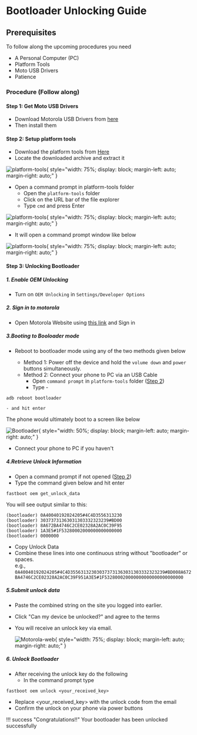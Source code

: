 # Bootloader Unlocking Guide

## Prerequisites

To follow along the upcoming procedures you need

- A Personal Computer (PC)
- Platform Tools
- Moto USB Drivers
- Patience

### Procedure (Follow along)

#### Step 1: Get Moto USB Drivers

- Download Motorola USB Drivers from [here](https://en-us.support.motorola.com/app/usb-drivers)
- Then install them

#### Step 2: Setup platform tools

- Download the platform tools from [Here](http://developer.android.com/sdk/index.html)
- Locate the downloaded archive and extract it

![platform-tools](assets/pc_screenshots/platform_tools_folder.png){ style="width: 75%; display: block; margin-left: auto; margin-right: auto;" }

- Open a command prompt in platform-tools folder
  - Open the `platform-tools` folder
  - Click on the URL bar of the file explorer
  - Type `cmd` and press Enter

![platform-tools](assets/pc_screenshots/url.png){ style="width: 75%; display: block; margin-left: auto; margin-right: auto;" }

- It will open a command prompt window like below

![platform-tools](assets/pc_screenshots/cmd.png){ style="width: 75%; display: block; margin-left: auto; margin-right: auto;" }

#### Step 3: Unlocking Bootloader

##### 1. Enable OEM Unlocking

- Turn on `OEM Unlocking` in `Settings/Developer Options`

##### 2. Sign in to motorola

- Open Motorola Website using [this link](https://motorola-global-portal.custhelp.com/app/standalone/bootloader/unlock-your-device-b) and Sign in

##### 3.Booting to Booloader mode

- Reboot to bootloader mode using any of the two methods given below

  - Method 1: Power off the device and hold the `volume down` and `power` buttons simultaneously.  
  - Method 2: Connect your phone to PC via an USB Cable
    - Open `command prompt` in `platform-tools` folder ([Step 2](#step-1-get-moto-usb-drivers))
    - Type -
```
adb reboot bootloader
```
    - and hit enter

The phone would ultimately boot to a screen like below

![Bootloader](assets/mobile_screenshots/Bootloader_mode.jpg.png){ style="width: 50%; display: block; margin-left: auto; margin-right: auto;" }

- Connect your phone to PC if you haven't

##### 4.Retrieve Unlock Information

- Open a command prompt if not opened ([Step 2](#step-1-get-moto-usb-drivers))
- Type the command given below and hit enter
```
fastboot oem get_unlock_data
``` 
You will see output similar to this:

```
(bootloader) 0A40040192024205#4C4D3556313230
(bootloader) 30373731363031303332323239#BD00
(bootloader) 8A672BA4746C2CE02328A2AC0C39F95
(bootloader) 1A3E5#1F53280002000000000000000
(bootloader) 0000000
```

- Copy Unlock Data
- Combine these lines into one continuous string without "bootloader" or spaces.  
    e.g., `0A40040192024205#4C4D355631323030373731363031303332323239#BD008A672BA4746C2CE02328A2AC0C39F951A3E5#1F532800020000000000000000000000`

##### 5.Submit unlock data

- Paste the combined string on the site you logged into earlier.
- Click "Can my device be unlocked?" and agree to the terms
- You will receive an unlock key via email.

   ![Motorola-web](assets/pc_screenshots/Moto_webiste.png){ style="width: 75%; display: block; margin-left: auto; margin-right: auto;" }

##### 6. Unlock Bootloader

- After receiving the unlock key do the following
  - In the command prompt type 
```
fastboot oem unlock <your_received_key>
```
  - Replace <your_received_key> with the unlock code from the email
  - Confirm the unlock on your phone via power buttons

!!! success "Congratulations!!"
    Your bootloader has been unlocked successfully
